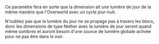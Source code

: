 Ce paramètre fera en sorte que la dimension ait une lumière de jour de la même manière que l'Overworld avec un cycle jour-nuit.

N'oubliez pas que la lumière du jour ne se propage pas à travers les blocs, donc les dimensions de type Nether avec la lumière de jour seront quand même sombres et auront besoin d'une source de lumière globale activée pour ne pas être dans le noir.